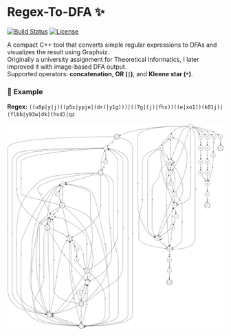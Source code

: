 # Regex-To-DFA ✨

[![Build Status](https://img.shields.io/badge/build-passing-brightgreen)](https://github.com/Toms343/Regex-To-DFA)
[![License](https://img.shields.io/badge/license-MIT-blue)](https://github.com/Toms343/Regex-To-DFA/blob/main/LICENSE)

A compact C++ tool that converts simple regular expressions to DFAs and visualizes the result using Graphviz.  
Originally a university assignment for Theoretical Informatics, I later improved it with image-based DFA output.  
Supported operators: **concatenation**, **OR (`|`)**, and **Kleene star (`*`)**.  

### 🧪 Example  
**Regex:** `((u8p|y|j)((p5x|ypje|(dr)|y1g)))|((7g|(j)|fhx))((e|xo1))(k01j)|(flbb|y93w|dk)(hvd)|qz`  

![Generated DFA](https://github.com/TomC333/Regex-To-DFA/blob/main/dfa.png)
